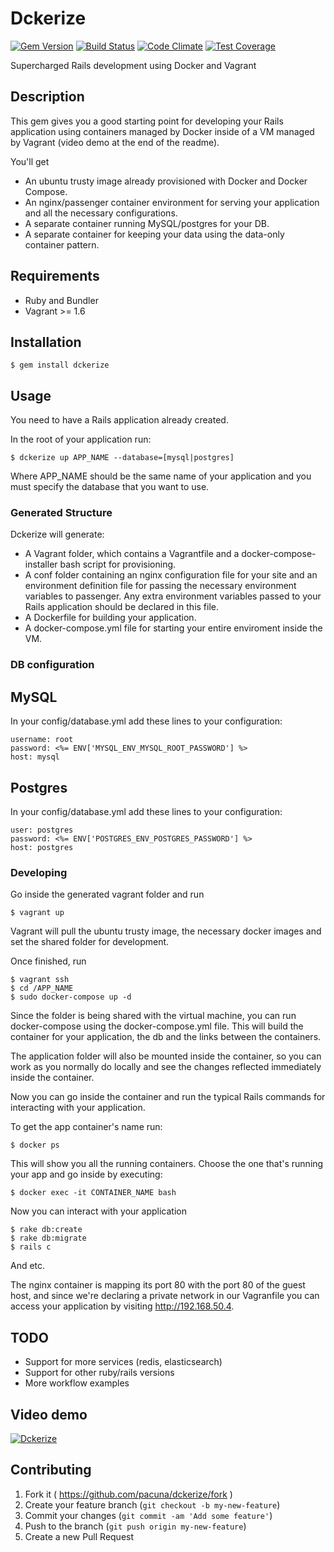 # Dckerize
[![Gem Version](https://badge.fury.io/rb/dckerize.svg)](http://badge.fury.io/rb/dckerize)
[![Build Status](https://travis-ci.org/pacuna/dckerize.svg?branch=master)](https://travis-ci.org/pacuna/dckerize)
[![Code Climate](https://codeclimate.com/repos/559e7bd8695680340a00c55c/badges/a5600da57925df59a9d1/gpa.svg)](https://codeclimate.com/repos/559e7bd8695680340a00c55c/feed)
[![Test Coverage](https://codeclimate.com/repos/559e7bd8695680340a00c55c/badges/a5600da57925df59a9d1/coverage.svg)](https://codeclimate.com/repos/559e7bd8695680340a00c55c/coverage)

Supercharged Rails development using Docker and Vagrant 

## Description

This gem gives you a good starting point for developing your Rails application using containers managed by Docker
inside of a VM managed by Vagrant (video demo at the end of the readme).

You'll get

- An ubuntu trusty image already provisioned with Docker and Docker Compose.
- An nginx/passenger container environment for serving your application and all the necessary configurations.
- A separate container running MySQL/postgres for your DB.
- A separate container for keeping your data using the data-only container pattern.

## Requirements

- Ruby and Bundler
- Vagrant >= 1.6

## Installation

    $ gem install dckerize

## Usage

You need to have a Rails application already created.

In the root of your application run:

    $ dckerize up APP_NAME --database=[mysql|postgres]

Where APP_NAME should be the same name of your application and you must specify the database
that you want to use.

### Generated Structure

Dckerize will generate:

- A Vagrant folder, which contains a Vagrantfile and a docker-compose-installer bash script for provisioning.
- A conf folder containing an nginx configuration file for your site and an environment definition file for passing
the necessary environment variables to passenger. Any extra environment variables passed to your Rails application
should be declared in this file.
- A Dockerfile for building your application.
- A docker-compose.yml file for starting your entire enviroment inside the VM.

### DB configuration

## MySQL
In your config/database.yml add these lines to your configuration:

    username: root
    password: <%= ENV['MYSQL_ENV_MYSQL_ROOT_PASSWORD'] %>
    host: mysql

## Postgres
In your config/database.yml add these lines to your configuration:

    user: postgres
    password: <%= ENV['POSTGRES_ENV_POSTGRES_PASSWORD'] %> 
    host: postgres

### Developing

Go inside the generated vagrant folder and run

    $ vagrant up

Vagrant will pull the ubuntu trusty image, the necessary docker images and set the shared folder for
development.

Once finished, run

    $ vagrant ssh
    $ cd /APP_NAME
    $ sudo docker-compose up -d

Since the folder is being shared with the virtual machine, you can run docker-compose using the docker-compose.yml file.
This will build the container for your application, the db and the links between the containers.

The application folder will also be mounted inside the container, so you can work as you normally do locally and see the changes
reflected immediately inside the container.

Now you can go inside the container and run the typical Rails commands for interacting with your application.

To get the app container's name run:

    $ docker ps

This will show you all the running containers. Choose the one that's running your app and go inside by executing:

    $ docker exec -it CONTAINER_NAME bash

Now you can interact with your application

    $ rake db:create
    $ rake db:migrate
    $ rails c

And etc.

The nginx container is mapping its port 80 with the port 80 of the guest host, and since we're declaring a private network in our Vagranfile
you can access your application by visiting http://192.168.50.4.

## TODO

- Support for more services (redis, elasticsearch)
- Support for other ruby/rails versions
- More workflow examples



## Video demo

[![Dckerize](http://img.youtube.com/vi/X8IVAoBUtbs/0.jpg)](http://www.youtube.com/watch?v=X8IVAoBUtbs)

## Contributing

1. Fork it ( https://github.com/pacuna/dckerize/fork )
2. Create your feature branch (`git checkout -b my-new-feature`)
3. Commit your changes (`git commit -am 'Add some feature'`)
4. Push to the branch (`git push origin my-new-feature`)
5. Create a new Pull Request
